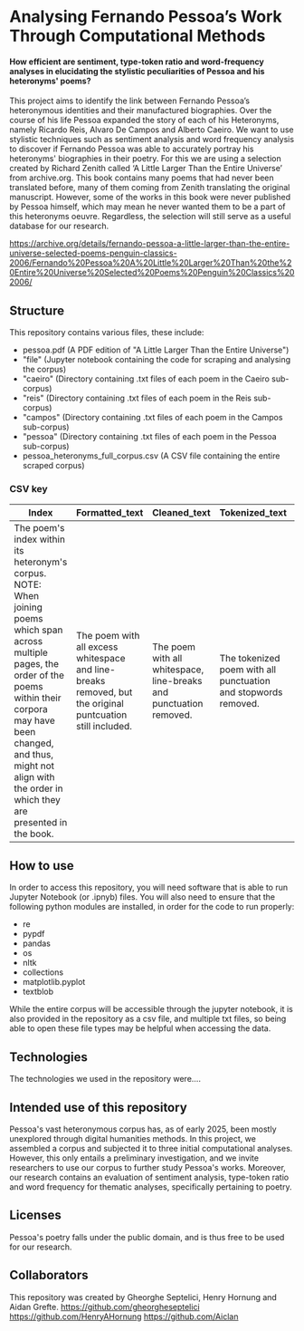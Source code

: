 # Analysing Fernando Pessoa’s Work Through Computational Methods

#### How efficient are sentiment, type-token ratio and word-frequency analyses in elucidating the stylistic peculiarities of Pessoa and his heteronyms' poems?

This project aims to identify the link between Fernando Pessoa’s heteronymous identities and their manufactured biographies. Over the course of his life Pessoa expanded the story of each of his Heteronyms, namely Ricardo Reis, Alvaro De Campos and Alberto Caeiro. We want to use stylistic techniques such as sentiment analysis and word frequency analysis to discover if Fernando Pessoa was able to accurately portray his heteronyms' biographies in their poetry. For this we are using a selection created by Richard Zenith called ‘A Little Larger Than the Entire Universe’ from archive.org. This book contains many poems that had never been translated before, many of them coming from Zenith translating the original manuscript. However, some of the works in this book were never published by Pessoa himself, which may mean he never wanted them to be a part of this heteronyms oeuvre. Regardless, the selection will still serve as a useful database for our research.

https://archive.org/details/fernando-pessoa-a-little-larger-than-the-entire-universe-selected-poems-penguin-classics-2006/Fernando%20Pessoa%20A%20Little%20Larger%20Than%20the%20Entire%20Universe%20Selected%20Poems%20Penguin%20Classics%202006/

## Structure 
This repository contains various files, these include:
- pessoa.pdf (A PDF edition of "A Little Larger Than the Entire Universe")
- "file" (Jupyter notebook containing the code for scraping and analysing the corpus)
- "caeiro" (Directory containing .txt files of each poem in the Caeiro sub-corpus)
- "reis" (Directory containing .txt files of each poem in the Reis sub-corpus)
- "campos" (Directory containing .txt files of each poem in the Campos sub-corpus)
- "pessoa" (Directory containing .txt files of each poem in the Pessoa sub-corpus)
- pessoa_heteronyms_full_corpus.csv (A CSV file containing the entire scraped corpus)

### CSV key
| Index | Formatted_text | Cleaned_text | Tokenized_text | Heteronym |
| ----- | -------------- | ------------ | -------------- | --------- |
| The poem's index within its heteronym's corpus. NOTE: When joining poems which span across multiple pages, the order of the poems within their corpora may have been changed, and thus, might not align with the order in which they are presented in the book. | The poem with all excess whitespace and line-breaks removed, but the original puntcuation still included. | The poem with all whitespace, line-breaks and punctuation removed. | The tokenized poem with all punctuation and stopwords removed. | The name of the heteronym to whom the poem is attributed. |

## How to use
In order to access this repository, you will need software that is able to run Jupyter Notebook (or .ipnyb) files. You will also need to ensure that the following python modules are installed, in order for the code to run properly:
- re
- pypdf
- pandas
- os
- nltk
- collections
- matplotlib.pyplot
- textblob

While the entire corpus will be accessible through the jupyter notebook, it is also provided in the repository as a csv file, and multiple txt files, so being able to open these file types may be helpful when accessing the data.

## Technologies
The technologies we used in the repository were….

## Intended use of this repository
Pessoa's vast heteronymous corpus has, as of early 2025, been mostly unexplored through digital humanities methods. In this project, we assembled a corpus and subjected it to three initial computational analyses. However, this only entails a preliminary investigation, and we invite researchers to use our corpus to further study Pessoa's works. Moreover, our research contains an evaluation of sentiment analysis, type-token ratio and word frequency for thematic analyses, specifically pertaining to poetry.

## Licenses
Pessoa's poetry falls under the public domain, and is thus free to be used for our research.

## Collaborators
This repository was created by Gheorghe Septelici, Henry Hornung and Aidan Grefte.
https://github.com/gheorgheseptelici
https://github.com/HenryAHornung
https://github.com/Aiclan
